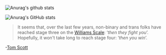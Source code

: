 ![Anurag's github stats](https://github-readme-stats.vercel.app/api?username=alyxferrari&show_icons=true&theme=dracula)

![Anurag's GitHub stats](https://github-readme-stats.vercel.app/api/top-langs/?username=alyxferrari&layout=compact&theme=dracula)

> It seems that, over the last few years, non-binary and trans folks have reached stage three on the [Williams Scale](https://www.youtube.com/watch?v=YkNY_Pkzd7g): 
> ‘*then they fight you*’. Hopefully, it won't take long to reach stage four: ‘*then you win*’.

\-[Tom Scott](https://www.tomscott.com/gender-neutral-pronouns/)
